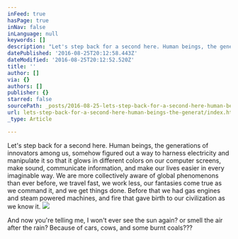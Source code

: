```yaml
---
inFeed: true
hasPage: true
inNav: false
inLanguage: null
keywords: []
description: "Let's step back for a second here. Human beings, the generations of innovators among us, somehow figured out a way to harness electricity and manipulate it so that it glows in different colors on our computer screens, make sound, communicate information, and make our lives easier in every imaginable way. We are more collectively aware of global phenomenons than ever before, we travel fast, we work less, our fantasies come true as we command it, and we get things done. Before that we had gas engines and steam powered machines, and fire that gave birth to our civilization as we know it.\_"
datePublished: '2016-08-25T20:12:58.443Z'
dateModified: '2016-08-25T20:12:52.520Z'
title: ''
author: []
via: {}
authors: []
publisher: {}
starred: false
sourcePath: _posts/2016-08-25-lets-step-back-for-a-second-here-human-beings-the-generat.md
url: lets-step-back-for-a-second-here-human-beings-the-generat/index.html
_type: Article

---
```

Let's step back for a second here. Human beings, the generations of innovators among us, somehow figured out a way to harness electricity and manipulate it so that it glows in different colors on our computer screens, make sound, communicate information, and make our lives easier in every imaginable way. We are more collectively aware of global phenomenons than ever before, we travel fast, we work less, our fantasies come true as we command it, and we get things done. Before that we had gas engines and steam powered machines, and fire that gave birth to our civilization as we know it. ![](https://the-grid-user-content.s3-us-west-2.amazonaws.com/04f7f3a9-3ba9-4e6f-bab8-75cc4c916b94.png)

And now you're telling me, I won't ever see the sun again? or smell the air after the rain? Because of cars, cows, and some burnt coals???
